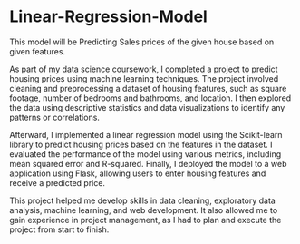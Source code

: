 # Linear-Regression-Model
This model will be Predicting Sales prices of the given house based on given features.


As part of my data science coursework, I completed a project to predict housing prices using machine learning techniques. The project involved cleaning and preprocessing a dataset of housing features, such as square footage, number of bedrooms and bathrooms, and location. I then explored the data using descriptive statistics and data visualizations to identify any patterns or correlations.

Afterward, I implemented a linear regression model using the Scikit-learn library to predict housing prices based on the features in the dataset. I evaluated the performance of the model using various metrics, including mean squared error and R-squared. Finally, I deployed the model to a web application using Flask, allowing users to enter housing features and receive a predicted price.

This project helped me develop skills in data cleaning, exploratory data analysis, machine learning, and web development. It also allowed me to gain experience in project management, as I had to plan and execute the project from start to finish.

